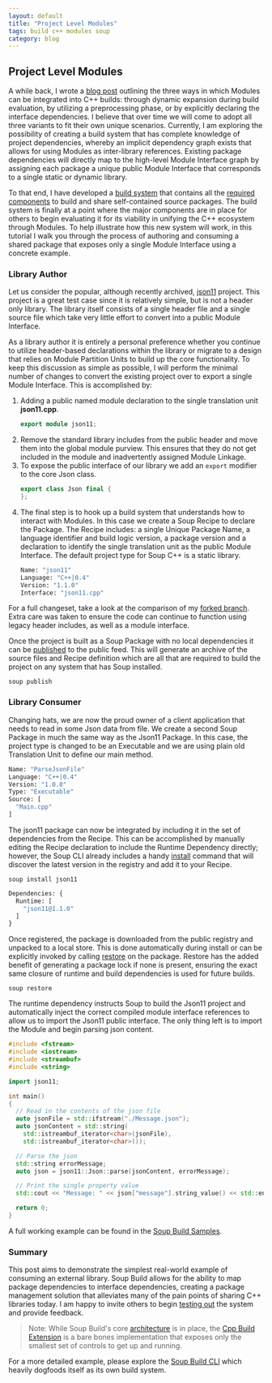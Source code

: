 ```yaml
---
layout: default
title: "Project Level Modules"
tags: build c++ modules soup
category: blog
---
```


## Project Level Modules

A while back, I wrote a [blog post](https://mwasplund.github.io/blog/2022/03/14/modules-in-our-builds) outlining the three ways in which Modules can be integrated into C++ builds: through dynamic expansion during build evaluation, by utilizing a preprocessing phase, or by explicitly declaring the interface dependencies. I believe that over time we will come to adopt all three variants to fit their own unique scenarios. Currently, I am exploring the possibility of creating a build system that has complete knowledge of project dependencies, whereby an implicit dependency graph exists that allows for using Modules as inter-library references. Existing package dependencies will directly map to the high-level Module Interface graph by assigning each package a unique public Module Interface that corresponds to a single static or dynamic library.

To that end, I have developed a [build system](https://github.com/SoupBuild/Soup) that contains all the [required components](https://github.com/SoupBuild/Soup/blob/main/Docs/Design-Requirements-Goals.md) to build and share self-contained source packages. The build system is finally at a point where the major components are in place for others to begin evaluating it for its viability in unifying the C++ ecosystem through Modules. To help illustrate how this new system will work, in this tutorial I walk you through the process of authoring and consuming a shared package that exposes only a single Module Interface using a concrete example.

### Library Author

Let us consider the popular, although recently archived, [json11](https://github.com/dropbox/json11) project. This project is a great test case since it is relatively simple, but is not a header only library. The library itself consists of a single header file and a single source file which take very little effort to convert into a public Module Interface.

As a library author it is entirely a personal preference whether you continue to utilize header-based declarations within the library or migrate to a design that relies on Module Partition Units to build up the core functionality. To keep this discussion as simple as possible, I will perform the minimal number of changes to convert the existing project over to export a single Module Interface. This is accomplished by:
1. Adding a public named module declaration to the single translation unit **json11.cpp**.
	```c++
	export module json11;
	```
1. Remove the standard library includes from the public header and move them into the global module purview. This ensures that they do not get included in the module and inadvertently assigned Module Linkage.
1. To expose the public interface of our library we add an `export` modifier to the core Json class.
	```c++
	export class Json final {
	}; 
	```
1. The final step is to hook up a build system that understands how to interact with Modules. In this case we create a Soup Recipe to declare the Package. The Recipe includes: a single Unique Package Name, a language identifier and build logic version, a package version and a declaration to identify the single translation unit as the public Module Interface. The default project type for Soup C++ is a static library.
	```sml
	Name: "json11"
	Language: "C++|0.4"
	Version: "1.1.0"
	Interface: "json11.cpp"
	```

For a full changeset, take a look at the comparison of my [forked branch](https://github.com/dropbox/json11/compare/master...mwasplund:json11:master). Extra care was taken to ensure the code can continue to function using legacy header includes, as well as a module interface.

Once the project is built as a Soup Package with no local dependencies it can be [published](https://github.com/SoupBuild/Soup/blob/main/Docs/CLI/Publish.md) to the public feed. This will generate an archive of the source files and Recipe definition which are all that are required to build the project on any system that has Soup installed.
```console
soup publish
```

### Library Consumer

Changing hats, we are now the proud owner of a client application that needs to read in some Json data from file. We create a second Soup Package in much the same way as the Json11 Package. In this case, the project type is changed to be an Executable and we are using plain old Translation Unit to define our main method.
```sml
Name: "ParseJsonFile"
Language: "C++|0.4"
Version: "1.0.0"
Type: "Executable"
Source: [
  "Main.cpp"
]
```
The json11 package can now be integrated by including it in the set of dependencies from the Recipe. This can be accomplished by manually editing the Recipe declaration to include the Runtime Dependency directly; however, the Soup CLI already includes a handy [install](https://github.com/SoupBuild/Soup/blob/main/Docs/CLI/Install.md) command that will discover the latest version in the registry and add it to your Recipe.

```console
soup install json11
```
```sml
Dependencies: {
  Runtime: [
    "json11@1.1.0"
  ]
}
```

Once registered, the package is downloaded from the public registry and unpacked to a local store. This is done automatically during install or can be explicitly invoked by calling [restore](https://github.com/SoupBuild/Soup/blob/main/Docs/CLI/Restore.md) on the package. Restore has the added benefit of generating a package lock if none is present, ensuring the exact same closure of runtime and build dependencies is used for future builds.

```console
soup restore
```

The runtime dependency instructs Soup to build the Json11 project and automatically inject the correct compiled module interface references to allow us to import the Json11 public interface. The only thing left is to import the Module and begin parsing json content.
```c++
#include <fstream>
#include <iostream>
#include <streambuf>
#include <string>

import json11;

int main()
{
  // Read in the contents of the json file
  auto jsonFile = std::ifstream("./Message.json");
  auto jsonContent = std::string(
    std::istreambuf_iterator<char>(jsonFile),
    std::istreambuf_iterator<char>());

  // Parse the json
  std::string errorMessage;
  auto json = json11::Json::parse(jsonContent, errorMessage);

  // Print the single property value
  std::cout << "Message: " << json["message"].string_value() << std::endl;

  return 0;
}
```
A full working example can be found in the [Soup Build Samples](https://github.com/SoupBuild/Soup/tree/main/Samples/Cpp/ParseJsonFile).

### Summary

This post aims to demonstrate the simplest real-world example of consuming an external library. Soup Build allows for the ability to map package dependencies to interface dependencies, creating a package management solution that alleviates many of the pain points of sharing C++ libraries today. I am happy to invite others to begin [testing out](https://github.com/SoupBuild/Soup/blob/main/Docs/Getting-Started.md) the system and provide feedback.

> Note: While Soup Build's core [architecture](https://github.com/SoupBuild/Soup/blob/main/Docs/Architecture.md) is in place, the [Cpp Build Extension](https://github.com/SoupBuild/SoupCpp) is a bare bones implementation that exposes only the smallest set of controls to get up and running.

For a more detailed example, please explore the [Soup Build CLI](https://github.com/SoupBuild/Soup/tree/main/Source/Client/CLI) which heavily dogfoods itself as its own build system.
